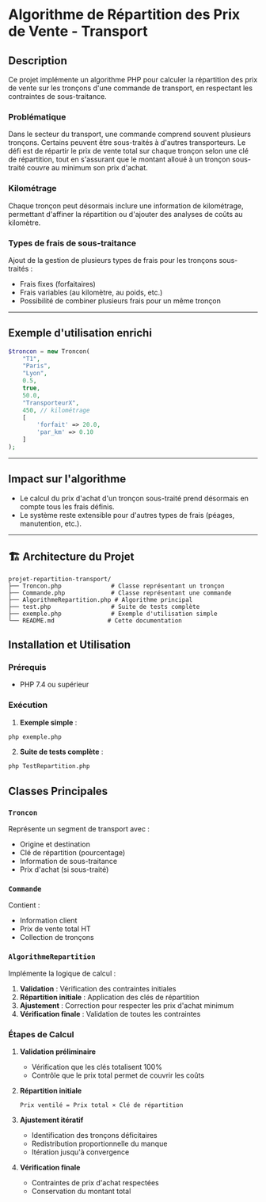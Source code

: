 # Algorithme de Répartition des Prix de Vente - Transport

## Description

Ce projet implémente un algorithme PHP pour calculer la répartition des prix de vente sur les tronçons d'une commande de transport, en respectant les contraintes de sous-traitance.

### Problématique

Dans le secteur du transport, une commande comprend souvent plusieurs tronçons. Certains peuvent être sous-traités à d'autres transporteurs. Le défi est de répartir le prix de vente total sur chaque tronçon selon une clé de répartition, tout en s'assurant que le montant alloué à un tronçon sous-traité couvre au minimum son prix d'achat.

### Kilométrage

Chaque tronçon peut désormais inclure une information de kilométrage, permettant d'affiner la répartition ou d'ajouter des analyses de coûts au kilomètre.

### Types de frais de sous-traitance

Ajout de la gestion de plusieurs types de frais pour les tronçons sous-traités :

-  Frais fixes (forfaitaires)
-  Frais variables (au kilomètre, au poids, etc.)
-  Possibilité de combiner plusieurs frais pour un même tronçon

---

## Exemple d'utilisation enrichi

```php
$troncon = new Troncon(
    "T1",
    "Paris",
    "Lyon",
    0.5,
    true,
    50.0,
    "TransporteurX",
    450, // kilométrage
    [
        'forfait' => 20.0,
        'par_km' => 0.10
    ]
);
```

---

## Impact sur l'algorithme

-  Le calcul du prix d'achat d'un tronçon sous-traité prend désormais en compte tous les frais définis.
-  Le système reste extensible pour d'autres types de frais (péages, manutention, etc.).

---

## 🏗 Architecture du Projet

```
projet-repartition-transport/
├── Troncon.php              # Classe représentant un tronçon
├── Commande.php             # Classe représentant une commande
├── AlgorithmeRepartition.php # Algorithme principal
├── test.php                 # Suite de tests complète
├── exemple.php              # Exemple d'utilisation simple
└── README.md               # Cette documentation
```

## Installation et Utilisation

### Prérequis

-  PHP 7.4 ou supérieur

### Exécution

1. **Exemple simple** :

```bash
php exemple.php
```

2. **Suite de tests complète** :

```bash
php TestRepartition.php
```

## Classes Principales

### `Troncon`

Représente un segment de transport avec :

-  Origine et destination
-  Clé de répartition (pourcentage)
-  Information de sous-traitance
-  Prix d'achat (si sous-traité)

### `Commande`

Contient :

-  Information client
-  Prix de vente total HT
-  Collection de tronçons

### `AlgorithmeRepartition`

Implémente la logique de calcul :

1. **Validation** : Vérification des contraintes initiales
2. **Répartition initiale** : Application des clés de répartition
3. **Ajustement** : Correction pour respecter les prix d'achat minimum
4. **Vérification finale** : Validation de toutes les contraintes

### Étapes de Calcul

1. **Validation préliminaire**

   -  Vérification que les clés totalisent 100%
   -  Contrôle que le prix total permet de couvrir les coûts

2. **Répartition initiale**

   ```
   Prix ventilé = Prix total × Clé de répartition
   ```

3. **Ajustement itératif**

   -  Identification des tronçons déficitaires
   -  Redistribution proportionnelle du manque
   -  Itération jusqu'à convergence

4. **Vérification finale**
   -  Contraintes de prix d'achat respectées
   -  Conservation du montant total




